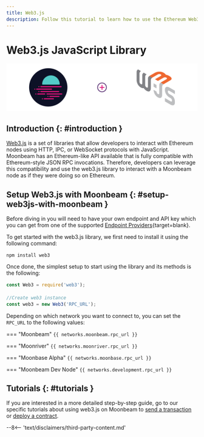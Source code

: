 ```yaml
---
title: Web3.js
description: Follow this tutorial to learn how to use the Ethereum Web3 JavaScript Library to deploy Solidity smart contracts to Moonbeam.
---
```

# Web3.js JavaScript Library

![Intro diagram](/images/builders/tools/eth-libraries/web3js-banner.png)

## Introduction {: #introduction } 

[Web3.js](https://web3js.readthedocs.io/) is a set of libraries that allow developers to interact with Ethereum nodes using HTTP, IPC, or WebSocket protocols with JavaScript. Moonbeam has an Ethereum-like API available that is fully compatible with Ethereum-style JSON RPC invocations. Therefore, developers can leverage this compatibility and use the web3.js library to interact with a Moonbeam node as if they were doing so on Ethereum.

## Setup Web3.js with Moonbeam {: #setup-web3js-with-moonbeam } 

Before diving in you will need to have your own endpoint and API key which you can get from one of the supported [Endpoint Providers](/builders/get-started/endpoints/){target=blank}. 

To get started with the web3.js library, we first need to install it using the following command:

```
npm install web3
```

Once done, the simplest setup to start using the library and its methods is the following:

```js
const Web3 = require('web3');

//Create web3 instance
const web3 = new Web3('RPC_URL');
```

Depending on which network you want to connect to, you can set the `RPC_URL` to the following values:

=== "Moonbeam"
    ```
    {{ networks.moonbeam.rpc_url }}
    ```

=== "Moonriver"
    ```
    {{ networks.moonriver.rpc_url }}
    ```

=== "Moonbase Alpha"
    ```
    {{ networks.moonbase.rpc_url }}
    ```

=== "Moonbeam Dev Node"
    ```
    {{ networks.development.rpc_url }}
    ```

## Tutorials {: #tutorials } 

If you are interested in a more detailed step-by-step guide, go to our specific tutorials about using web3.js on Moonbeam to [send a transaction](/builders/interact/eth-libraries/send-transaction/) or [deploy a contract](/builders/interact/eth-libraries/deploy-contract/).

--8<-- 'text/disclaimers/third-party-content.md'